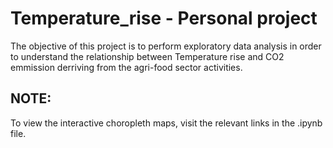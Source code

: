 # Temperature_rise - Personal project
The objective of this project is to perform exploratory data analysis in order to understand the relationship between Temperature rise and CO2 emmission derriving from the agri-food sector activities.

## NOTE:
To view the interactive choropleth maps, visit the relevant links in the .ipynb file.
